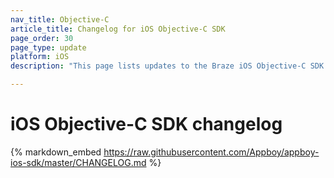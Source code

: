 ```yaml
---
nav_title: Objective-C
article_title: Changelog for iOS Objective-C SDK
page_order: 30
page_type: update
platform: iOS
description: "This page lists updates to the Braze iOS Objective-C SDK changelog."

---
```


# iOS Objective-C SDK changelog

{% markdown_embed https://raw.githubusercontent.com/Appboy/appboy-ios-sdk/master/CHANGELOG.md %}
